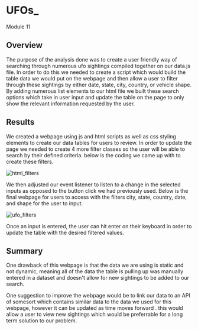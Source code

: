 # UFOs_
Module 11

## Overview
The purpose of the analysis done was to create a user friendly way of searching through numerous ufo sightings compiled together on our data.js file. In order to do this we needed to create a script which would build the table data we would put on the webpage and then allow a user to filter through these sightings by either date, state, city, country, or vehicle shape.  By adding numerous list elements to our html file we built these search options which take in user input and update the table on the page to only show the relevant information requested by the user.

## Results

We created a webpage using js and html scripts as well as css styling elements to create our data tables for users to review. In order to update the page we needed to create 4 more filter classes so the user will be able to search by their defined criteria. below is the coding we came up with to create these filters.

![html_filters](https://github.com/sbull32/UFOs_/blob/main/html_filters_classes.png)

We then adjusted our event listener to listen to a change in the selected inputs as opposed to the button click we had previously used. Below is the final webpage for users to access with the filters city, state, country, date, and shape for the user to input.

![ufo_filters](https://github.com/sbull32/UFOs_/blob/main/ufofilters.png)

Once an input is entered, the user can hit enter on their keyboard in order to update the table with the desired filtered values.

## Summary

One drawback of this webpage is that the data we are using is static and not dynamic, meaning all of the data the table is pulling up was manually entered in a dataset and doesn't allow for new sightings to be added to our search.

One suggestion to improve the webpage would be to link our data to an API of somesort which contains similar data to the data we used for this webpage, however it can be updated as time moves forward . this would allow a user to view new sightings which would be preferrable for a long term solution to our problem.

